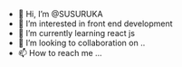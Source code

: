 - 👋 Hi, I’m @SUSURUKA
- 👀 I’m interested in front end development
- 🌱 I’m currently learning react js
- 💞️ I’m looking to collaboration on ..
- 📫 How to reach me ...

<!---
SUSURUKA/SUSURUKA is a ✨ special ✨ repository because its `README.md` (this file) appears on your GitHub profile.
You can click the Preview link to take a look at your changes.
--->
